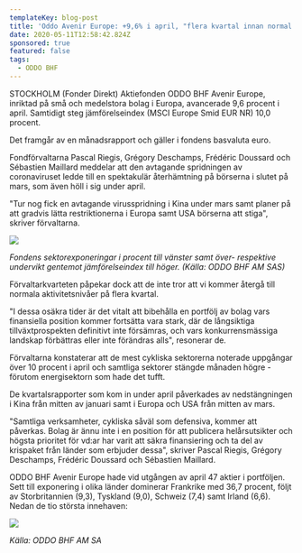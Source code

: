 ```yaml
---
templateKey: blog-post
title: 'Oddo Avenir Europe: +9,6% i april, "flera kvartal innan normal aktivitetsnivå"'
date: 2020-05-11T12:58:42.824Z
sponsored: true
featured: false
tags:
  - ODDO BHF
---
```

STOCKHOLM (Fonder Direkt) Aktiefonden ODDO BHF Avenir Europe, inriktad på små och medelstora bolag i Europa, avancerade 9,6 procent i april. Samtidigt steg jämförelseindex (MSCI Europe Smid EUR NR) 10,0 procent.

Det framgår av en månadsrapport och gäller i fondens basvaluta euro.

Fondförvaltarna Pascal Riegis, Grégory Deschamps, Frédéric Doussard och Sébastien Maillard meddelar att den avtagande spridningen av coronaviruset ledde till en spektakulär återhämtning på börserna i slutet på mars, som även höll i sig under april.

"Tur nog fick en avtagande virusspridning i Kina under mars samt planer på att gradvis lätta restriktionerna i Europa samt USA börserna att stiga", skriver förvaltarna.

![](/img/avenir.png)

*Fondens sektorexponeringar i procent till vänster samt över- respektive undervikt gentemot jämförelseindex till höger. (Källa: ODDO BHF AM SAS)*

Förvaltarkvarteten påpekar dock att de inte tror att vi kommer återgå till normala aktivitetsnivåer på flera kvartal.

"I dessa osäkra tider är det vitalt att bibehålla en portfölj av bolag vars finansiella position kommer fortsätta vara stark, där de långsiktiga tillväxtprospekten definitivt inte försämras, och vars konkurrensmässiga landskap förbättras eller inte förändras alls", resonerar de.

Förvaltarna konstaterar att de mest cykliska sektorerna noterade uppgångar över 10 procent i april och samtliga sektorer stängde månaden högre - förutom energisektorn som hade det tufft.

De kvartalsrapporter som kom in under april påverkades av nedstängningen i Kina från mitten av januari samt i Europa och USA från mitten av mars.

"Samtliga verksamheter, cykliska såväl som defensiva, kommer att påverkas. Bolag är ännu inte i en position för att publicera helårsutsikter och högsta prioritet för vd:ar har varit att säkra finansiering och ta del av krispaket från länder som erbjuder dessa", skriver Pascal Riegis, Grégory Deschamps, Frédéric Doussard och Sébastien Maillard.

ODDO BHF Avenir Europe hade vid utgången av april 47 aktier i portföljen. Sett till exponering i olika länder dominerar Frankrike med 36,7 procent, följt av Storbritannien (9,3), Tyskland (9,0), Schweiz (7,4) samt Irland (6,6). Nedan de tio största innehaven:

![](/img/avenir2.png)

*Källa: ODDO BHF AM SA*
